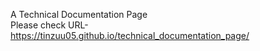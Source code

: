 A Technical Documentation Page<br>
Please check URL-<br>
<a href="https://tinzuu05.github.io/technical_documentation_page">https://tinzuu05.github.io/technical_documentation_page/</a>

